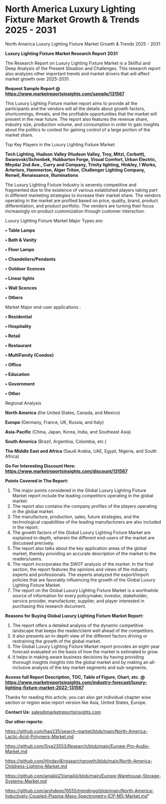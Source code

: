 # North America Luxury Lighting Fixture Market Growth & Trends 2025 - 2031
North America Luxury Lighting Fixture Market Growth & Trends 2025 - 2031

<strong>Luxury Lighting Fixture Market Research Report 2031</strong>

The Research Report on Luxury Lighting Fixture Market is a Skillful and Deep Analysis of the Present Situation and Challenges. This research report also analyzes other important trends and market drivers that will affect market growth over 2025-2031.

<strong>Request Sample Report @ <a href=https://www.marketreportsinsights.com/sample/131567>https://www.marketreportsinsights.com/sample/131567</a></strong>

This Luxury Lighting Fixture market report aims to provide all the participants and the vendors will all the details about growth factors, shortcomings, threats, and the profitable opportunities that the market will present in the near future. The report also features the revenue share, industry size, production volume, and consumption in order to gain insights about the politics to contest for gaining control of a large portion of the market share.

Top Key Players in the Luxury Lighting Fixture Market:

<strong>Tech Lighting, Hudson Valley (Hudson Valley, Troy, Mitzi, Corbett), Swarovski/Schonbek, Hubbarton Forge, Visual Comfort, Urban Electric, Meyda/ 2nd Ave., Curry and Company, Trinity lighting, Hinkley, I Works, Arteriors, Hammerton, Alger Triton, Challenger Lighting Company, Renwil, Renaissance, Illuminations</strong>

The Luxury Lighting Fixture Industry is severely competitive and fragmented due to the existence of various established players taking part in different marketing strategies to increase their market share. The vendors operating in the market are profiled based on price, quality, brand, product differentiation, and product portfolio. The vendors are turning their focus increasingly on product customization through customer interaction.

Luxury Lighting Fixture Market Major Types are:

<strong>• Table Lamps

• Bath & Vanity

• Floor Lamps

• Chandeliers/Pendants

• Outdoor Sconces

• Linear lights

• Wall Sconces

• Others</strong>

Market Major end-user applications :

<strong>• Residential

• Hospitality

• Retail

• Restaurant

• MultiFamily (Condos)

• Office

• Education

• Government

• Other</strong>

Regional Analysis

</u><strong><b>North America</b></strong> (the United States, Canada, and Mexico)

<strong><b>Europe </b></strong>(Germany, France, UK, Russia, and Italy)

<strong><b>Asia-Pacific</b></strong> (China, Japan, Korea, India, and Southeast Asia)

<strong><b>South America</b></strong> (Brazil, Argentina, Colombia, etc.)

<strong><b>The Middle East and Africa</b></strong> (Saudi Arabia, UAE, Egypt, Nigeria, and South Africa)

<strong>Go For Interesting Discount Here: <a href=https://www.marketreportsinsights.com/discount/131567>https://www.marketreportsinsights.com/discount/131567</a></strong>

<strong>Points Covered in The Report:</strong>
<ol>
  <li>The major points considered in the Global Luxury Lighting Fixture Market report include the leading competitors operating in the global market.</li>
  <li>The report also contains the company profiles of the players operating in the global market.</li>
  <li>The manufacture, production, sales, future strategies, and the technological capabilities of the leading manufacturers are also included in the report.</li>
  <li>The growth factors of the Global Luxury Lighting Fixture Market are explained in-depth, wherein the different end-users of the market are discussed precisely.</li>
  <li>The report also talks about the key application areas of the global market, thereby providing an accurate description of the market to the readers/users.</li>
  <li>The report incorporates the SWOT analysis of the market. In the final section, the report features the opinions and views of the industry experts and professionals. The experts analyzed the export/import policies that are favorably influencing the growth of the Global Luxury Lighting Fixture Market.</li>
  <li>The report on the Global Luxury Lighting Fixture Market is a worthwhile source of information for every policymaker, investor, stakeholder, service provider, manufacturer, supplier, and player interested in purchasing this research document.</li>
</ol>
<strong>Reasons for Buying Global Luxury Lighting Fixture Market Report:</strong>

<ol>
  <li>The report offers a detailed analysis of the dynamic competitive landscape that keeps the reader/client well ahead of the competitors.</li>
  <li>It also presents an in-depth view of the different factors driving or restraining the growth of the global market.</li>
  <li>The Global Luxury Lighting Fixture Market report provides an eight-year forecast evaluated on the basis of how the market is estimated to grow.</li>
  <li>It helps in making aware business decisions by having providing thorough insights insights into the global market and by making an all-inclusive analysis of the key market segments and sub-segments.</li>
</ol>
<strong>Access full Report Description, TOC, Table of Figure, Chart, etc. @ <a href=https://www.marketreportsinsights.com/industry-forecast/luxury-lighting-fixture-market-2022-131567>https://www.marketreportsinsights.com/industry-forecast/luxury-lighting-fixture-market-2022-131567</a></strong>


Thanks for reading this article; you can also get individual chapter wise section or region wise report version like Asia, United States, Europe.

<strong>Contact Us:</strong>
sales@marketreportsinsights.com

<strong>Our other reports:</strong>

<a href=https://github.com/haq235/search-market/blob/main/North-America-Lactic-Acid-Polymers-Market.md>https://github.com/haq235/search-market/blob/main/North-America-Lactic-Acid-Polymers-Market.md</a>

<a href=https://github.com/Siya23553/Research/blob/main/Europe-Pro-Audio-Market.md>https://github.com/Siya23553/Research/blob/main/Europe-Pro-Audio-Market.md</a>

<a href=https://github.com/Hindavi8/researchgrowth/blob/main/North-America-Childrens-Lighting-Market.md>https://github.com/Hindavi8/researchgrowth/blob/main/North-America-Childrens-Lighting-Market.md</a>

<a href=https://github.com/anjaliiii21/anjaliiii/blob/main/Europe-Warehouse-Storage-Systems-Market.md>https://github.com/anjaliiii21/anjaliiii/blob/main/Europe-Warehouse-Storage-Systems-Market.md</a>

<a href=https://github.com/arshdeep76555/trendingg/blob/main/North-America-Inductively-Coupled-Plasma-Mass-Spectrometry-ICP-MS-Market.md>https://github.com/arshdeep76555/trendingg/blob/main/North-America-Inductively-Coupled-Plasma-Mass-Spectrometry-ICP-MS-Market.md</a>"
